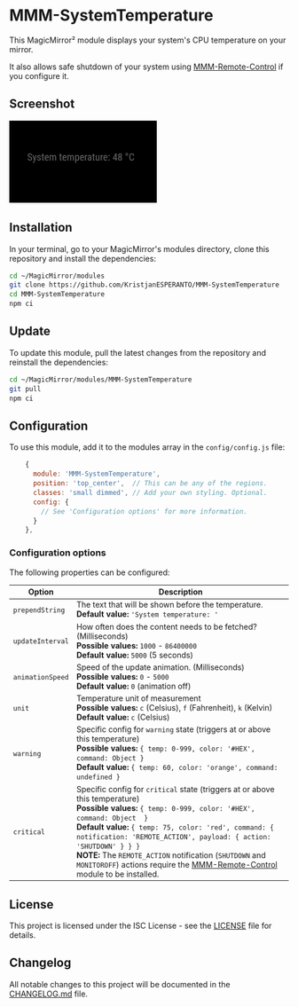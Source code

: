# MMM-SystemTemperature

This MagicMirror² module displays your system's CPU temperature on your mirror.

It also allows safe shutdown of your system using [MMM-Remote-Control](https://github.com/Jopyth/MMM-Remote-Control) if you configure it.

## Screenshot

![MMM-SystemTemperature Screenshot](screenshot.png)

## Installation

In your terminal, go to your MagicMirror's modules directory, clone this repository and install the dependencies:

```bash
cd ~/MagicMirror/modules
git clone https://github.com/KristjanESPERANTO/MMM-SystemTemperature
cd MMM-SystemTemperature
npm ci
```

## Update

To update this module, pull the latest changes from the repository and reinstall the dependencies:

```bash
cd ~/MagicMirror/modules/MMM-SystemTemperature
git pull
npm ci
```

## Configuration

To use this module, add it to the modules array in the `config/config.js` file:

```js
    {
      module: 'MMM-SystemTemperature',
      position: 'top_center',  // This can be any of the regions.
      classes: 'small dimmed', // Add your own styling. Optional.
      config: {
        // See 'Configuration options' for more information.
      }
    },
```

### Configuration options

The following properties can be configured:

<table width="100%">
  <thead>
    <tr>
      <th>Option</th>
      <th width="100%">Description</th>
    </tr>
  <thead>
  <tbody>
    <tr>
      <td><code>prependString</code></td>
      <td>The text that will be shown before the temperature.
        <br><b>Default value:</b> <code>'System temperature: '</code>
      </td>
    </tr>
    <tr>
      <td><code>updateInterval</code></td>
      <td>How often does the content needs to be fetched? (Milliseconds)
        <br><b>Possible values:</b> <code>1000</code> - <code>86400000</code>
        <br><b>Default value:</b> <code>5000</code> (5 seconds)
      </td>
    </tr>
    <tr>
      <td><code>animationSpeed</code></td>
      <td>Speed of the update animation. (Milliseconds)
        <br><b>Possible values:</b> <code>0</code> - <code>5000</code>
        <br><b>Default value:</b> <code>0</code> (animation off)
      </td>
    </tr>
    <tr>
      <td><code>unit</code></td>
      <td>Temperature unit of measurement
        <br><b>Possible values:</b> <code>c</code> (Celsius), <code>f</code> (Fahrenheit), <code>k</code> (Kelvin)
        <br><b>Default value:</b> <code>c</code> (Celsius)
      </td>
    </tr>
    <tr>
      <td><code>warning</code></td>
      <td>Specific config for <code>warning</code> state (triggers at or above this temperature)
        <br><b>Possible values:</b> <code>{ temp: 0-999, color: '#HEX', command: Object }</code>
        <br><b>Default value:</b> <code>{ temp: 60, color: 'orange', command: undefined }</code>
      </td>
    </tr>
    <tr>
      <td><code>critical</code></td>
      <td>Specific config for <code>critical</code> state (triggers at or above this temperature)
        <br><b>Possible values:</b> <code>{ temp: 0-999, color: '#HEX', command: Object  }</code>
        <br><b>Default value:</b> <code>{ temp: 75, color: 'red', command: { notification: 'REMOTE_ACTION', payload: { action: 'SHUTDOWN' } } }</code>
        <br><b>NOTE:</b> The <code>REMOTE_ACTION</code> notification (<code>SHUTDOWN</code> and <code>MONITOROFF</code>) actions require the <a href="https://github.com/Jopyth/MMM-Remote-Control">MMM-Remote-Control</a> module to be installed.
      </td>
    </tr>
  </tbody>
</table>

## License

This project is licensed under the ISC License - see the [LICENSE](LICENSE.md) file for details.

## Changelog

All notable changes to this project will be documented in the [CHANGELOG.md](CHANGELOG.md) file.
